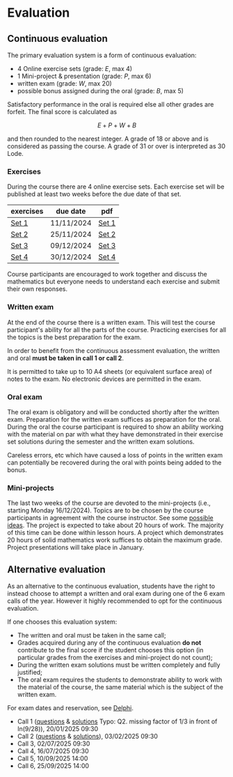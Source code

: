 # Evaluation

## Continuous evaluation

The primary evaluation system is a form of continuous evaluation:

- 4 Online exercise sets (grade: $E$, max 4)
- 1 Mini-project & presentation (grade: $P$, max 6)
- written exam (grade: $W$, max 20)
- possible bonus assigned during the oral (grade: $B$, max 5)

Satisfactory performance in the oral is required else all other grades are forfeit.
The final score is calculated as

$$
E + P + W + B
$$

and then rounded to the nearest integer.
A grade of 18 or above and is considered as passing the course.
A grade of 31 or over is interpreted as 30 Lode.

### Exercises

During the course there are 4 online exercise sets. Each exercise set will be published at least two weeks before the due date of that set.

| exercises                                                                  | due date   | pdf                |
| -------------------------------------------------------------------------- | ---------- | ------------------ |
| [Set 1](https://esamionline.uniroma2.it/course/view.php?id=6165&section=1) | 11/11/2024 | [Set 1](/Set1.pdf) |
| [Set 2](https://esamionline.uniroma2.it/course/view.php?id=6165&section=2) | 25/11/2024 | [Set 2](/Set2.pdf) |
| [Set 3](https://esamionline.uniroma2.it/course/view.php?id=6165&section=3) | 09/12/2024 | [Set 3](/Set3.pdf) |
| [Set 4](https://esamionline.uniroma2.it/course/view.php?id=6165&section=4) | 30/12/2024 | [Set 4](/Set4.pdf) |

Course participants are encouraged to work together and discuss the mathematics but everyone needs to understand each exercise and submit their own responses.

### Written exam

At the end of the course there is a written exam. This will test the course participant's ability for all the parts of the course. Practicing exercises for all the topics is the best preparation for the exam.

In order to benefit from the continuous assessment evaluation, the written and oral **must be taken in call 1 or call 2**.

It is permitted to take up to 10 A4 sheets (or equivalent surface area) of notes to the exam. No electronic devices are permitted in the exam.

### Oral exam

The oral exam is obligatory and will be conducted shortly after the written exam. Preparation for the written exam suffices as preparation for the oral. During the oral the course participant is required to show an ability working with the material on par with what they have demonstrated in their exercise set solutions during the semester and the written exam solutions.

Careless errors, etc which have caused a loss of points in the written exam can potentially be recovered during the oral with points being added to the bonus.

### Mini-projects

The last two weeks of the course are devoted to the mini-projects (i.e., starting Monday 16/12/2024). Topics are to be chosen by the course participants in agreement with the course instructor. See some [possible ideas](/pages/project). The project is expected to take about 20 hours of work. The majority of this time can be done within lesson hours. A project which demonstrates 20 hours of solid mathematics work suffices to obtain the maximum grade. Project presentations will take place in January.

## Alternative evaluation

As an alternative to the continuous evaluation, students have the right to instead choose to attempt a written and oral exam during one of the 6 exam calls of the year. However it highly recommended to opt for the continuous evaluation.

If one chooses this evaluation system:

- The written and oral must be taken in the same call;
- Grades acquired during any of the continuous evaluation **do not** contribute to the final score if the student chooses this option (in particular grades from the exercises and mini-project do not count);
- During the written exam solutions must be written completely and fully justified;
- The oral exam requires the students to demonstrate ability to work with the material of the course, the same material which is the subject of the written exam.

For exam dates and reservation, see [Delphi](https://delphi.uniroma2.it/).

- Call 1 ([questions](/call1.pdf) & [solutions](/Call1Solutions.pdf) Typo: Q2. missing factor of 1/3 in front of ln(9/28)), 20/01/2025 09:30
- Call 2 ([questions](/call2.pdf) & [solutions](/Call2Solutions.pdf)), 03/02/2025 09:30
- Call 3, 02/07/2025 09:30
- Call 4, 16/07/2025 09:30
- Call 5, 10/09/2025 14:00
- Call 6, 25/09/2025 14:00
